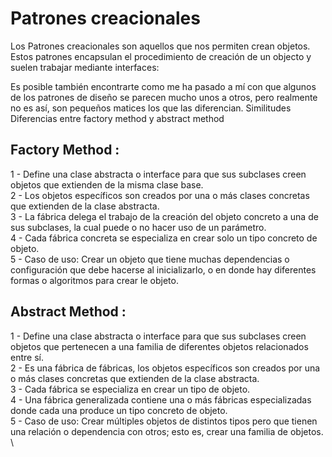 # Patrones creacionales

Los Patrones creacionales son aquellos que nos permiten crean objetos. Estos patrones encapsulan el procedimiento de creación de un objecto y suelen trabajar mediante interfaces:

Es posible también encontrarte como me ha pasado a mí con que algunos de los patrones de diseño se parecen mucho unos a otros, pero realmente no es así, son pequeños matices los que las diferencian.
Similitudes
Diferencias entre factory method y abstract method

## Factory Method :

1 - Define una clase abstracta o interface para que sus subclases creen objetos que extienden de la misma clase base.\
2 - Los objetos específicos son creados por una o más clases concretas que extienden de la clase abstracta. \
3 - La fábrica delega el trabajo de la creación del objeto concreto a una de sus subclases, la cual puede o no hacer uso de un parámetro. \
4 - Cada fábrica concreta se especializa en crear solo un tipo concreto de objeto. \
5 - Caso de uso: Crear un objeto que tiene muchas dependencias o configuración que debe hacerse al inicializarlo, o en donde hay diferentes formas o algoritmos para crear le objeto.

## Abstract Method :

1 - Define una clase abstracta o interface para que sus subclases creen objetos que pertenecen a una familia de diferentes objetos relacionados entre sí. \
2 - Es una fábrica de fábricas, los objetos específicos son creados por una o más clases concretas que extienden de la clase abstracta. \
3 - Cada fábrica se especializa en crear un tipo de objeto. \
4 - Una fábrica generalizada contiene una o más fábricas especializadas donde cada una produce un tipo concreto de objeto. \
5 - Caso de uso: Crear múltiples objetos de distintos tipos pero que tienen una relación o dependencia con otros; esto es, crear una familia de objetos. \



